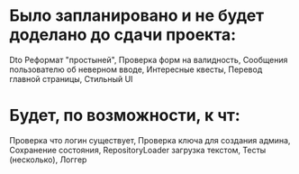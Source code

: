 # Было запланировано и не будет доделано до сдачи проекта:
Dto
Реформат "простыней",
Проверка форм на валидность,
Сообщения пользователю об неверном вводе,
Интересные квесты,
Перевод главной страницы,
Стильный UI

# Будет, по возможности, к чт:
Проверка что логин существует,
Проверка ключа для создания админа,
Сохранение состояния,
RepositoryLoader загрузка текстом,
Тесты (несколько),
Логгер